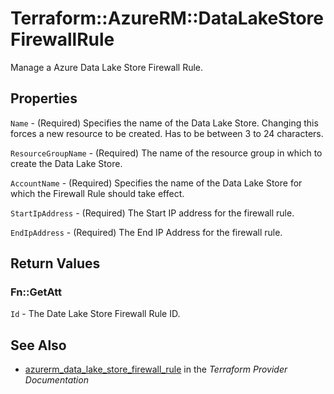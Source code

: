 # Terraform::AzureRM::DataLakeStoreFirewallRule

Manage a Azure Data Lake Store Firewall Rule.

## Properties

`Name` - (Required) Specifies the name of the Data Lake Store. Changing this forces a new resource to be created. Has to be between 3 to 24 characters.

`ResourceGroupName` - (Required) The name of the resource group in which to create the Data Lake Store.

`AccountName` - (Required) Specifies the name of the Data Lake Store for which the Firewall Rule should take effect.

`StartIpAddress` - (Required) The Start IP address for the firewall rule.

`EndIpAddress` - (Required) The End IP Address for the firewall rule.


## Return Values

### Fn::GetAtt

`Id` - The Date Lake Store Firewall Rule ID.

## See Also

* [azurerm_data_lake_store_firewall_rule](https://www.terraform.io/docs/providers/azurerm/r/data_lake_store_firewall_rule.html) in the _Terraform Provider Documentation_